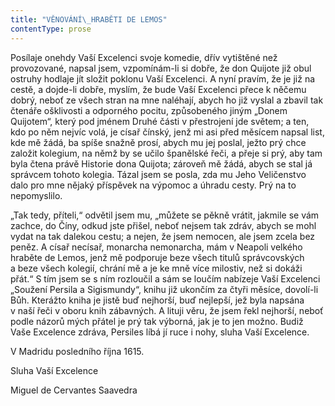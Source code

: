 ```yaml
---
title: "VĚNOVÁNÍ\_HRABĚTI DE LEMOS"
contentType: prose
---
```


Posílaje onehdy Vaší Excelenci svoje komedie, dřív vytištěné než provozované, napsal jsem, vzpomínám-li si dobře, že don Quijote již obul ostruhy hodlaje jít složit poklonu Vaší Excelenci. A nyní pravím, že je již na cestě, a dojde-li dobře, myslím, že bude Vaší Excelenci přece k něčemu dobrý, neboť ze všech stran na mne naléhají, abych ho již vyslal a zbavil tak čtenáře ošklivosti a odporného pocitu, způsobeného jiným „Donem Quijotem“, který pod jménem Druhé části v přestrojení jde světem; a ten, kdo po něm nejvíc volá, je císař čínský, jenž mi asi před měsícem napsal list, kde mě žádá, ba spíše snažně prosí, abych mu jej poslal, ježto prý chce založit kolegium, na němž by se učilo španělské řeči, a přeje si prý, aby tam byla čtena právě Historie dona Quijota; zároveň mě žádá, abych se stal já správcem tohoto kolegia. Tázal jsem se posla, zda mu Jeho Veličenstvo dalo pro mne nějaký příspěvek na výpomoc a úhradu cesty. Prý na to nepomyslilo.

„Tak tedy, příteli,“ odvětil jsem mu, „můžete se pěkně vrátit, jak­mile se vám zachce, do Číny, odkud jste přišel, neboť nejsem tak zdráv, abych se mohl vydat na tak dalekou cestu; a nejen, že jsem nemocen, ale jsem zcela bez peněz. A císař necísař, monarcha nemonarcha, mám v Neapoli velkého hraběte de Lemos, jenž mě podporuje beze všech titulů správcovských a beze všech kolegií, chrání mě a je ke mně více milostiv, než si dokáži přát.“ S tím jsem se s ním rozloučil a sám se loučím nabízeje Vaší Excelenci „Soužení Persila a Sigismundy“, knihu již ukončím za čtyři měsíce, dovolí-li Bůh. Kterážto kniha je jistě buď nejhorší, buď nejlepší, jež byla napsána v naší řeči v oboru knih zábavných. A lituji věru, že jsem řekl nejhorší, neboť podle názorů mých přátel je prý tak výborná, jak je to jen možno. Budiž Vaše Excelence zdráva, Persiles líbá jí ruce i nohy, sluha Vaší Excelence.

  

V Madridu posledního října 1615. 

Sluha Vaší Excelence

Miguel de Cervantes Saavedra
